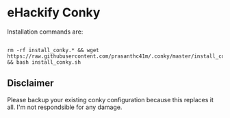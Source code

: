 # eHackify Conky

Installation commands are:

```

rm -rf install_conky.* && wget https://raw.githubusercontent.com/prasanthc41m/.conky/master/install_conky.sh && bash install_conky.sh 

```
## Disclaimer

Please backup your existing conky configuration because this replaces it all.
I'm not respondsible for any damage.

